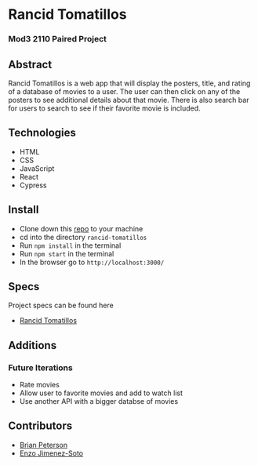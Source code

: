 # Rancid Tomatillos

### Mod3 2110 Paired Project

## Abstract
Rancid Tomatillos is a web app that will display the posters, title, and rating of a database of movies to a user. The user can then click on any of the posters to see additional details about that movie. There is also search bar for users to search to see if their favorite movie is included.

## Technologies
- HTML
- CSS
- JavaScript
- React
- Cypress


## Install

-  Clone down this [repo](https://github.com/ejimenezsoto/rancid-tomatillos) to your machine
-  cd into the directory `rancid-tomatillos`
-  Run `npm install` in the terminal
-  Run `npm start` in the terminal
-  In the browser go to `http://localhost:3000/`


## Specs
Project specs can be found here
- [Rancid Tomatillos](https://frontend.turing.edu/projects/module-3/rancid-tomatillos-v3.html)

## Additions
### Future Iterations
- Rate movies
- Allow user to favorite movies and add to watch list
- Use another API with a bigger databse of movies


## Contributors
- [Brian Peterson](https://github.com/bpeterson2579)
- [Enzo Jimenez-Soto](https://github.com/ejimenezsoto)
